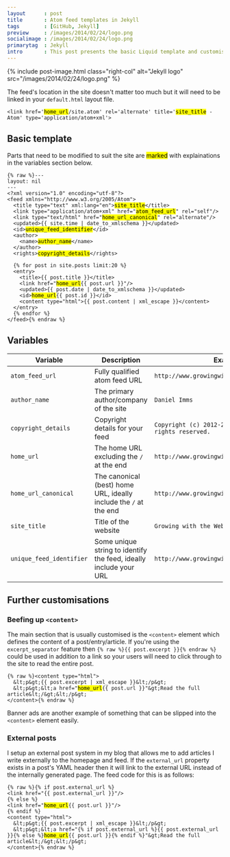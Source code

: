 ```yaml
---
layout      : post
title       : Atom feed templates in Jekyll
tags        : [GitHub, Jekyll]
preview     : /images/2014/02/24/logo.png
socialimage : /images/2014/02/24/logo.png
primarytag  : Jekyll
intro       : This post presents the basic Liquid template and customisations I use for my <a href="http://jekyllrb.com/">Jekyll</a> blog's Atom feed.
---
```


{% include post-image.html class="right-col" alt="Jekyll logo" src="/images/2014/02/24/logo.png" %}

The feed's location in the site doesn't matter too much but it will need to be linked in your `default.html` layout file.

<div class="clear"><!----></div>

<!--prettify lang=xml-->
<pre><code>&lt;link href='<mark>home_url</mark>/site.atom' rel='alternate' title='<mark>site_title</mark> - Atom' type='application/atom+xml'&gt;</code></pre>



## Basic template

Parts that need to be modified to suit the site are <mark>marked</mark> with explainations in the variables section below.

<!--prettify lang=xml-->
<pre><code>{% raw %}---
layout: nil
---
&lt;?xml version="1.0" encoding="utf-8"?&gt;
&lt;feed xmlns="http://www.w3.org/2005/Atom"&gt;
  &lt;title type="text" xml:lang="en"&gt;<mark>site_title</mark>&lt;/title&gt;
  &lt;link type="application/atom+xml" href="<mark>atom_feed_url</mark>" rel="self"/&gt;
  &lt;link type="text/html" href="<mark>home_url_canonical</mark>" rel="alternate"/&gt;
  &lt;updated&gt;{{ site.time | date_to_xmlschema }}&lt;/updated&gt;
  &lt;id&gt;<mark>unique_feed_identifier</mark>&lt;/id&gt;
  &lt;author&gt;
    &lt;name&gt;<mark>author_name</mark>&lt;/name&gt;
  &lt;/author&gt;
  &lt;rights&gt;<mark>copyright_details</mark>&lt;/rights&gt;

  {% for post in site.posts limit:20 %}
  &lt;entry&gt;
    &lt;title&gt;{{ post.title }}&lt;/title&gt;
    &lt;link href="<mark>home_url</mark>{{ post.url }}"/&gt;
    &lt;updated&gt;{{ post.date | date_to_xmlschema }}&lt;/updated&gt;
    &lt;id&gt;<mark>home_url</mark>{{ post.id }}&lt;/id&gt;
    &lt;content type="html"&gt;{{ post.content | xml_escape }}&lt;/content&gt;
  &lt;/entry&gt;
  {% endfor %}
&lt;/feed&gt;{% endraw %}</code></pre>



## Variables

| Variable                 | Description                                                       | Example
|--------------------------|-------------------------------------------------------------------|--------
| `atom_feed_url`          | Fully qualified atom feed URL                                     | `http://www.growingwiththeweb.com/site.atom`
| `author_name`            | The primary author/company of the site                            | `Daniel Imms`
| `copyright_details`      | Copyright details for your feed                                   | `Copyright (c) 2012-2014, Daniel Imms; all rights reserved.`
| `home_url`               | The home URL excluding the `/` at the end                         | `http://www.growingwiththeweb.com`
| `home_url_canonical`     | The canonical (best) home URL, ideally include the `/` at the end | `http://www.growingwiththeweb.com/`
| `site_title`             | Title of the website                                              | `Growing with the Web`
| `unique_feed_identifier` | Some unique string to identify the feed, ideally include your URL | `http://www.growingwiththeweb.com/all_feed`



## Further customisations

### Beefing up `<content>`

The main section that is usually customised is the `<content>` element which defines the content of a post/entry/article. If you're using the `excerpt_separator` feature then `{% raw %}{{ post.excerpt }}{% endraw %}` could be used in addition to a link so your users will need to click through to the site to read the entire post.

<!--prettify lang=xml-->
<pre><code>{% raw %}&lt;content type="html"&gt;
  &amp;lt;p&amp;gt;{{ post.excerpt | xml_escape }}&amp;lt;/p&amp;gt;
  &amp;lt;p&amp;gt;&amp;lt;a href="<mark>home_url</mark>{{ post.url }}"&amp;gt;Read the full article&amp;lt;/&amp;gt;&amp;lt;/p&amp;gt;
&lt;/content&gt;{% endraw %}</code></pre>

Banner ads are another example of something that can be slipped into the `<content>` element easily.

### External posts

I setup an external post system in my blog that allows me to add articles I write externally to the homepage and feed. If the `external_url` property exists in a post's YAML header then it will link to the external URL instead of the internally generated page. The feed code for this is as follows:

<!--prettify lang=xml-->
<pre><code>{% raw %}{% if post.external_url %}
&lt;link href="{{ post.external_url }}"/&gt;
{% else %}
&lt;link href="<mark>home_url</mark>{{ post.url }}"/&gt;
{% endif %}
&lt;content type="html"&gt;
  &amp;lt;p&amp;gt;{{ post.excerpt | xml_escape }}&amp;lt;/p&amp;gt;
  &amp;lt;p&amp;gt;&amp;lt;a href="{% if post.external_url %}{{ post.external_url }}{% else %}<mark>home_url</mark>{{ post.url }}{% endif %}"&amp;gt;Read the full article&amp;lt;/&amp;gt;&amp;lt;/p&amp;gt;
&lt;/content&gt;{% endraw %}</code></pre>